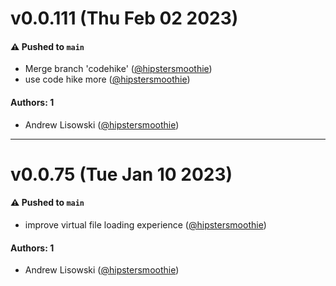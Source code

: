 # v0.0.111 (Thu Feb 02 2023)

#### ⚠️ Pushed to `main`

- Merge branch 'codehike' ([@hipstersmoothie](https://github.com/hipstersmoothie))
- use code hike more ([@hipstersmoothie](https://github.com/hipstersmoothie))

#### Authors: 1

- Andrew Lisowski ([@hipstersmoothie](https://github.com/hipstersmoothie))

---

# v0.0.75 (Tue Jan 10 2023)

#### ⚠️ Pushed to `main`

- improve virtual file loading experience ([@hipstersmoothie](https://github.com/hipstersmoothie))

#### Authors: 1

- Andrew Lisowski ([@hipstersmoothie](https://github.com/hipstersmoothie))
